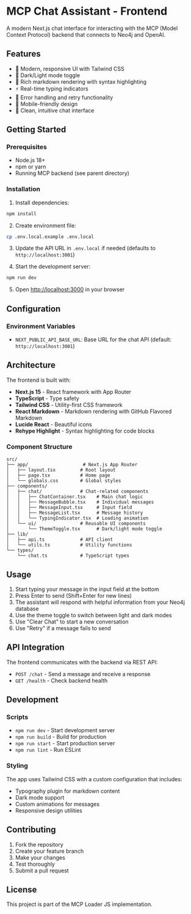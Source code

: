 # MCP Chat Assistant - Frontend

A modern Next.js chat interface for interacting with the MCP (Model Context Protocol) backend that connects to Neo4j and OpenAI.

## Features

- 🎨 Modern, responsive UI with Tailwind CSS
- 🌙 Dark/Light mode toggle
- 📝 Rich markdown rendering with syntax highlighting
- ⚡ Real-time typing indicators
- 🔄 Error handling and retry functionality
- 📱 Mobile-friendly design
- 🎯 Clean, intuitive chat interface

## Getting Started

### Prerequisites

- Node.js 18+ 
- npm or yarn
- Running MCP backend (see parent directory)

### Installation

1. Install dependencies:
```bash
npm install
```

2. Create environment file:
```bash
cp .env.local.example .env.local
```

3. Update the API URL in `.env.local` if needed (defaults to `http://localhost:3001`)

4. Start the development server:
```bash
npm run dev
```

5. Open [http://localhost:3000](http://localhost:3000) in your browser

## Configuration

### Environment Variables

- `NEXT_PUBLIC_API_BASE_URL`: Base URL for the chat API (default: `http://localhost:3001`)

## Architecture

The frontend is built with:

- **Next.js 15** - React framework with App Router
- **TypeScript** - Type safety
- **Tailwind CSS** - Utility-first CSS framework
- **React Markdown** - Markdown rendering with GitHub Flavored Markdown
- **Lucide React** - Beautiful icons
- **Rehype Highlight** - Syntax highlighting for code blocks

### Component Structure

```
src/
├── app/                    # Next.js App Router
│   ├── layout.tsx         # Root layout
│   ├── page.tsx           # Home page
│   └── globals.css        # Global styles
├── components/
│   ├── chat/              # Chat-related components
│   │   ├── ChatContainer.tsx    # Main chat logic
│   │   ├── MessageBubble.tsx    # Individual messages
│   │   ├── MessageInput.tsx     # Input field
│   │   ├── MessageList.tsx      # Message history
│   │   └── TypingIndicator.tsx  # Loading animation
│   └── ui/                # Reusable UI components
│       └── ThemeToggle.tsx      # Dark/light mode toggle
├── lib/
│   ├── api.ts             # API client
│   └── utils.ts           # Utility functions
└── types/
    └── chat.ts            # TypeScript types
```

## Usage

1. Start typing your message in the input field at the bottom
2. Press Enter to send (Shift+Enter for new lines)
3. The assistant will respond with helpful information from your Neo4j database
4. Use the theme toggle to switch between light and dark modes
5. Use "Clear Chat" to start a new conversation
6. Use "Retry" if a message fails to send

## API Integration

The frontend communicates with the backend via REST API:

- `POST /chat` - Send a message and receive a response
- `GET /health` - Check backend health

## Development

### Scripts

- `npm run dev` - Start development server
- `npm run build` - Build for production
- `npm run start` - Start production server
- `npm run lint` - Run ESLint

### Styling

The app uses Tailwind CSS with a custom configuration that includes:

- Typography plugin for markdown content
- Dark mode support
- Custom animations for messages
- Responsive design utilities

## Contributing

1. Fork the repository
2. Create your feature branch
3. Make your changes
4. Test thoroughly
5. Submit a pull request

## License

This project is part of the MCP Loader JS implementation.
